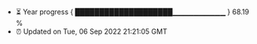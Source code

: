 - ⏳ Year progress { ████████████████████▁▁▁▁▁▁▁▁▁▁ } 68.19 %
- ⏰ Updated on Tue, 06 Sep 2022 21:21:05 GMT

